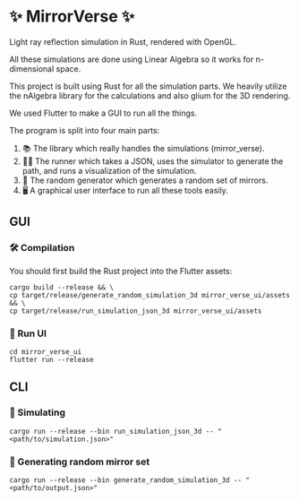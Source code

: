 # ✨ MirrorVerse ✨

Light ray reflection simulation in Rust, rendered with OpenGL.

All these simulations are done using Linear Algebra so it works for n-dimensional space.

This project is built using Rust for all the simulation parts. We heavily utilize the nAlgebra library for the calculations and also glium for the 3D rendering.

We used Flutter to make a GUI to run all the things.

The program is split into four main parts:

1. 📚 The library which really handles the simulations (mirror_verse).
2. 🏃‍♂️ The runner which takes a JSON, uses the simulator to generate the path, and runs a visualization of the simulation.
3. 🎲 The random generator which generates a random set of mirrors.
4. 🖥️ A graphical user interface to run all these tools easily.

## GUI

### 🛠️ Compilation

You should first build the Rust project into the Flutter assets:

```shell
cargo build --release && \
cp target/release/generate_random_simulation_3d mirror_verse_ui/assets && \
cp target/release/run_simulation_json_3d mirror_verse_ui/assets
```

### 🚀 Run UI

```shell
cd mirror_verse_ui
flutter run --release
```

## CLI

### 🔬 Simulating

```shell
cargo run --release --bin run_simulation_json_3d -- "<path/to/simulation.json>"
```

### 🎲 Generating random mirror set

```shell
cargo run --release --bin generate_random_simulation_3d -- "<path/to/output.json>"
```